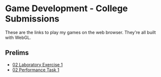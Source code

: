 # Game Development - College Submissions

These are the links to play my games on the web browser. They're all built with WebGL.

## Prelims

- [02 Laboratory Exercise 1](https://play.unity.com/en/games/606eca45-c3b6-4372-a6ec-8ba064eea364/webgl-builds)
- [02 Performance Task 1](https://play.unity.com/en/games/cb4a3d22-ef0f-4dd8-b75d-a0abe23977df/02-performance-task-1-plarisan)
